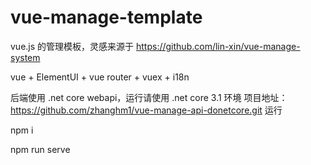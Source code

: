# vue-manage-template
vue.js 的管理模板，灵感来源于     https://github.com/lin-xin/vue-manage-system

vue + ElementUI + vue router + vuex + i18n

后端使用 .net core webapi，运行请使用 .net core 3.1 环境 项目地址： https://github.com/zhanghm1/vue-manage-api-donetcore.git
运行

npm i

npm run serve
